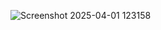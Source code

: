 ![Screenshot 2025-04-01 123158](https://github.com/user-attachments/assets/dfc19771-e1e7-486a-b4e4-d3fa07ee28ae)

